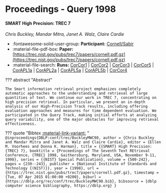 # Proceedings - Query 1998 

#### SMART High Precision: TREC 7

_Chris Buckley, Mandar Mitra, Janet A. Walz, Claire Cardie_

- :fontawesome-solid-user-group: **Participant:** [Cornell/Sabir](./participants.md#cornell/sabir)
- :material-file-pdf-box: **Paper:** [https://trec.nist.gov/pubs/trec7/papers/cornell.pdf.gz](https://trec.nist.gov/pubs/trec7/papers/cornell.pdf.gz)
- :material-file-search: **Runs:** [CorCor1](./runs.md#corcor1) | [CorCor2](./runs.md#corcor2) | [CorCor3](./runs.md#corcor3) | [CorCor5](./runs.md#corcor5) | [CorAPL1a](./runs.md#corapl1a) | [CorAPL2a](./runs.md#corapl2a) | [CorAPL5a](./runs.md#corapl5a) | [CorAPL5b](./runs.md#corapl5b) | [CorCor4](./runs.md#corcor4)

??? abstract "Abstract"
	
	The Smart information retrieval project emphasizes completely automatic approaches to the understanding and retrieval of large quantities of text. We continue our work in TREC 7, concentrating on high precision retrieval. In particular, we present an in-depth analysis of our High-Precision Track results, including offering evaluation approaches and measures for time dependent evaluation. We participated in the Query Track, making initial efforts at analyzing query variability, one of the major obstacles for improving retrieval effectiveness.
	

??? quote "Bibtex [:material-link-variant:](https://dblp.org/rec/conf/trec/BuckleyMWC98.bib) "
	```
	@inproceedings{DBLP:conf/trec/BuckleyMWC98,
		author = {Chris Buckley and Mandar Mitra and Janet A. Walz and Claire Cardie},
		editor = {Ellen M. Voorhees and Donna K. Harman},
		title = {{SMART} High Precision: {TREC} 7},
		booktitle = {Proceedings of The Seventh Text REtrieval Conference, {TREC} 1998, Gaithersburg, Maryland, USA, November 9-11, 1998},
		series = {{NIST} Special Publication},
		volume = {500-242},
		pages = {230--243},
		publisher = {National Institute of Standards and Technology {(NIST)}},
		year = {1998},
		url = {https://trec.nist.gov/pubs/trec7/papers/cornell.pdf.gz},
		timestamp = {Tue, 07 Apr 2015 01:00:00 +0200},
		biburl = {https://dblp.org/rec/conf/trec/BuckleyMWC98.bib},
		bibsource = {dblp computer science bibliography, https://dblp.org}
	}
	```

